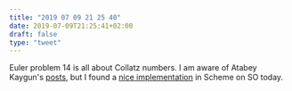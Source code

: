 ```yaml
---
title: "2019 07 09 21 25 40"
date: 2019-07-09T21:25:41+02:00
draft: false
type: "tweet"
---
```

Euler problem 14 is all about Collatz numbers. I am aware of Atabey Kaygun's [post](https://kaygun.tumblr.com/post/170044995839/collatz-sequence-yet-again)[s](https://kaygun.tumblr.com/post/110103741384/collatz-type-conjectures-continued), but I found a [nice implementation](https://stackoverflow.com/a/41080733) in Scheme on SO today.
